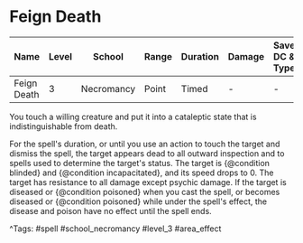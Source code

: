 # Feign Death

| Name | Level | School | Range | Duration | Damage | Save DC & Type |
|------|-------|--------|-------|----------|--------|----------------|
| Feign Death | 3 | Necromancy | Point | Timed | - | - |

You touch a willing creature and put it into a cataleptic state that is indistinguishable from death.

For the spell's duration, or until you use an action to touch the target and dismiss the spell, the target appears dead to all outward inspection and to spells used to determine the target's status. The target is {@condition blinded} and {@condition incapacitated}, and its speed drops to 0. The target has resistance to all damage except psychic damage. If the target is diseased or {@condition poisoned} when you cast the spell, or becomes diseased or {@condition poisoned} while under the spell's effect, the disease and poison have no effect until the spell ends.

^Tags: #spell #school_necromancy #level_3 #area_effect